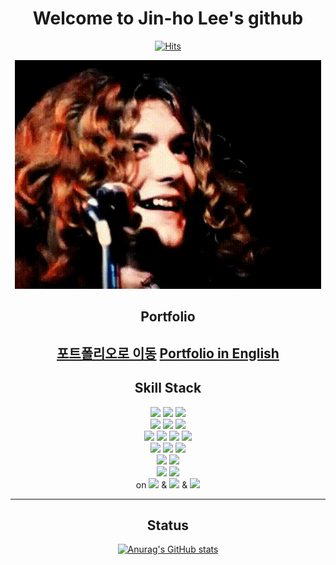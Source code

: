 <div align="center">

# Welcome to Jin-ho Lee's github

[![Hits](https://hits.seeyoufarm.com/api/count/incr/badge.svg?url=https%3A%2F%2Fgithub.com%2Fjhlee9462&count_bg=%23BE60FF&title_bg=%2385BFE3&icon=&icon_color=%23E7E7E7&title=hits&edge_flat=false)](https://github.com/jhlee9462)

![RobertPlant.gif](RobertPlant.gif)

## Portfolio
[포트폴리오로 이동](https://led-zeppelin.notion.site/c8ff3a364aa9483aaf8cd7b27abcb735?pvs=4)
[Portfolio in English](https://led-zeppelin.notion.site/Joy-Driving-force-of-development-c01ae5c007bd4b469110e143924570b7?pvs=4)
---

## Skill Stack

<img src="https://img.shields.io/badge/c-A8B9CC?style=flat-square&logo=c&logoColor=white"/>
<img src="https://img.shields.io/badge/c++-00599C?style=flat-square&logo=cplusplus&logoColor=white"/>
<img src="https://img.shields.io/badge/java-FFFFFF?style=flat-square&logo=openjdk&logoColor=black"/>
<br>
<img src="https://img.shields.io/badge/html5-E34F26?style=flat-square&logo=html5&logoColor=white"/>
<img src="https://img.shields.io/badge/css3-1572B6?style=flat-square&logo=css3&logoColor=white"/>
<img src="https://img.shields.io/badge/javascript-F7DF1E?style=flat-square&logo=javascript&logoColor=black"/>
<br>
<img src="https://img.shields.io/badge/spring-6DB33F?style=flat-square&logo=spring&logoColor=white"/>
<img src="https://img.shields.io/badge/springboot-6DB33F?style=flat-square&logo=springboot&logoColor=white"/>
<img src="https://img.shields.io/badge/gradle-02303A?style=flat-square&logo=gradle&logoColor=white"/>
<img src="https://img.shields.io/badge/junit5-25A162?style=flat-square&logo=junit5&logoColor=white"/>
<br>
<img src="https://img.shields.io/badge/oracle-F80000?style=flat-square&logo=oracle&logoColor=white"/>
<img src="https://img.shields.io/badge/mysql-4479A1?style=flat-square&logo=mysql&logoColor=white"/>
<img src="https://img.shields.io/badge/mariadb-1F305F?style=flat-square&logo=mariadb&logoColor=white"/>
<br>
<img src="https://img.shields.io/badge/react-61DAFB?style=flat-square&logo=React&logoColor=white"/>
<img src="https://img.shields.io/badge/sass-CC6699?style=flat-square&logo=sass&logoColor=white"/>
<br>
<img src="https://img.shields.io/badge/visual studio code-007ACC?style=flat-square&logo=visualstudiocode&logoColor=white"/>
<img src="https://img.shields.io/badge/intellij IDEA-000000?style=flat-square&logo=intellijidea&logoColor=white"/>
<br>
on 
<img src="https://img.shields.io/badge/ubuntu-E95420?style=flat-square&logo=ubuntu&logoColor=white"/>
&
<img src="https://img.shields.io/badge/windows-0078D6?style=flat-square&logo=windows&logoColor=white"/>
&
<img src="https://img.shields.io/badge/aws-232F3E?style=flat-square&logo=amazonaws&logoColor=white"/>

---

## Status

[![Anurag's GitHub stats](https://github-readme-stats.vercel.app/api?username=jhlee9462&show_icons=true&theme=tokyonight)](https://github.com/anuraghazra/github-readme-stats)


</div>
